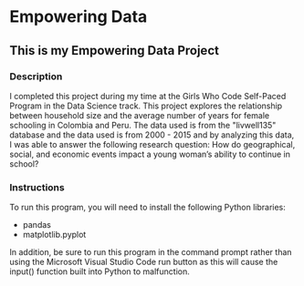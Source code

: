 # Empowering Data

## This is my Empowering Data Project

### Description
I completed this project during my time at the Girls Who Code Self-Paced Program in the Data Science track. This project explores the relationship between household size and the average number of years for female schooling in Colombia and Peru. The data used is from the "livwell135" database and the data used is from 2000 - 2015 and by analyzing this data, I was able to answer the following research question: How do geographical, social, and economic events impact a young woman’s ability to continue in school?

### Instructions
To run this program, you will need to install the following Python libraries:
 - pandas
 - matplotlib.pyplot
   
In addition, be sure to run this program in the command prompt rather than using the Microsoft Visual Studio Code run button as this will cause the input() function built into Python to malfunction. 
